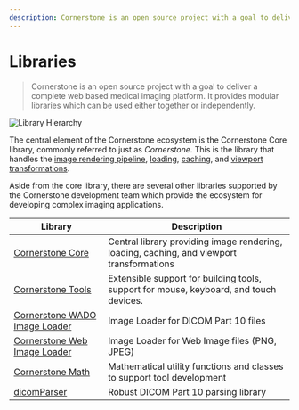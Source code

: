 ```yaml
---
description: Cornerstone is an open source project with a goal to deliver a complete web based medical imaging platform. It provides modular libraries which can be used either together or independently.
---
```


# Libraries

> Cornerstone is an open source project with a goal to deliver a complete web based medical imaging platform. It provides modular libraries which can be used either together or independently.

![Library Hierarchy]($withBase/assets/img/library-hierarchy.png)

The central element of the Cornerstone ecosystem is the Cornerstone Core library, commonly referred to just as *Cornerstone*. This is the library that handles the [image rendering pipeline](./rendering-pipeline.md), [loading](./image-loaders.md), [caching](../advanced/image-cache.md), and [viewport transformations](./viewports.md).

Aside from the core library, there are several other libraries supported by the Cornerstone development team which provide the ecosystem for developing complex imaging applications.

Library                                                          | Description
-----------------------------------------------------------------|------------
[Cornerstone Core](https://github.com/cornerstonejs/cornerstone) | Central library providing image rendering, loading, caching, and viewport transformations
[Cornerstone Tools](https://github.com/cornerstonejs/cornerstoneTools) | Extensible support for building tools, support for mouse, keyboard, and touch devices.
[Cornerstone WADO Image Loader](https://github.com/cornerstonejs/cornerstoneWADOImageLoader) | Image Loader for DICOM Part 10 files
[Cornerstone Web Image Loader](https://github.com/cornerstonejs/cornerstoneWebImageLoader) | Image Loader for Web Image files (PNG, JPEG)
[Cornerstone Math](https://github.com/cornerstonejs/cornerstoneMath) | Mathematical utility functions and classes to support tool development
[dicomParser](https://github.com/cornerstonejs/dicomParser) | Robust DICOM Part 10 parsing library
